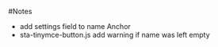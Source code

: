 #Notes

* add settings field to name Anchor
* sta-tinymce-button.js add warning if name was left empty
